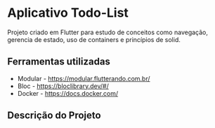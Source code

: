 # Aplicativo Todo-List

Projeto criado em Flutter para estudo de conceitos como navegação, gerencia de estado, uso de containers e princípios de solid.

## Ferramentas utilizadas

* Modular - <https://modular.flutterando.com.br/>
* Bloc - <https://bloclibrary.dev/#/>
* Docker - <https://docs.docker.com/>


## Descrição do Projeto
